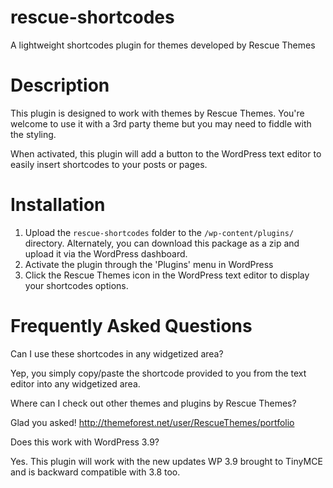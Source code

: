 rescue-shortcodes
=================

A lightweight shortcodes plugin for themes developed by Rescue Themes

Description
================

This plugin is designed to work with themes by Rescue Themes. You're welcome to use it with a 3rd party theme but you may need to fiddle with the styling.

When activated, this plugin will add a button to the WordPress text editor to easily insert shortcodes to your posts or pages.

Installation
================

1. Upload the `rescue-shortcodes` folder to the `/wp-content/plugins/` directory. Alternately, you can download this package as a zip and upload it via the WordPress dashboard.
2. Activate the plugin through the 'Plugins' menu in WordPress
3. Click the Rescue Themes icon in the WordPress text editor to display your shortcodes options.

Frequently Asked Questions
================

Can I use these shortcodes in any widgetized area?

Yep, you simply copy/paste the shortcode provided to you from the text editor into any widgetized area.

Where can I check out other themes and plugins by Rescue Themes?

Glad you asked! http://themeforest.net/user/RescueThemes/portfolio

Does this work with WordPress 3.9?

Yes. This plugin will work with the new updates WP 3.9 brought to TinyMCE and is backward compatible with 3.8 too.
